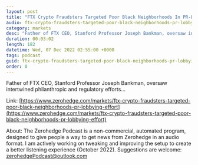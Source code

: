 ```yaml
---
layout: post
title: "FTX Crypto Fraudsters Targeted Poor Black Neighborhoods In PR-Lobbying Effort"
audio: ftx-crypto-fraudsters-targeted-poor-black-neighborhoods-pr-lobbying-effort-0
category: markets
desc: "Father of FTX CEO, Stanford Professor Joseph Bankman, oversaw intertwined philanthropic and regulatory efforts..."
duration: 00:03:02
length: 182
datetime: Wed, 07 Dec 2022 02:55:00 +0000
tags: podcast
guid: ftx-crypto-fraudsters-targeted-poor-black-neighborhoods-pr-lobbying-effort-0
order: 0
---
```

Father of FTX CEO, Stanford Professor Joseph Bankman, oversaw intertwined philanthropic and regulatory efforts...

Link: [https://www.zerohedge.com/markets/ftx-crypto-fraudsters-targeted-poor-black-neighborhoods-pr-lobbying-effort](https://www.zerohedge.com/markets/ftx-crypto-fraudsters-targeted-poor-black-neighborhoods-pr-lobbying-effort)

About: The Zerohedge Podcast is a non-commercial, automated program, designed to give people a way to get news from Zerohedge in an audio format.  I am actively working on tweaking and improving the setup to create a better listening experience (October 2022).  Suggestions are welcome: [zerohedgePodcast@outlook.com](mailto:zerohedgePodcast@outlook.com)